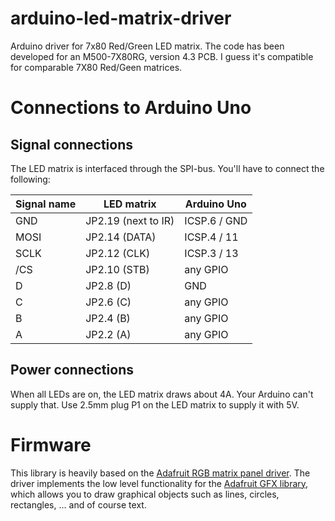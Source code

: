# arduino-led-matrix-driver
Arduino driver for 7x80 Red/Green LED matrix.  The code has been developed for an M500-7X80RG, version 4.3 PCB.  I guess it's compatible for comparable 7X80 Red/Geen matrices.

# Connections to Arduino Uno
## Signal connections
The LED matrix is interfaced through the SPI-bus.
You'll have to connect the following:   

| Signal name | LED matrix          | Arduino Uno  |
|-------------|---------------------|--------------|
| GND         | JP2.19 (next to IR) | ICSP.6 / GND |
| MOSI        | JP2.14 (DATA)       | ICSP.4 / 11  |
| SCLK        | JP2.12 (CLK)        | ICSP.3 / 13  |
| /CS         | JP2.10 (STB)        | any GPIO     |
| D           | JP2.8  (D)          | GND          |
| C           | JP2.6  (C)          | any GPIO     |
| B           | JP2.4  (B)          | any GPIO     |
| A           | JP2.2  (A)          | any GPIO     |

## Power connections
When all LEDs are on, the LED matrix draws about 4A.  Your Arduino can't supply that.
Use 2.5mm plug P1 on the LED matrix to supply it with 5V.

# Firmware
This library is heavily based on the [Adafruit RGB matrix panel driver](https://github.com/adafruit/RGB-matrix-Panel).  The driver implements the low level functionality for the [Adafruit GFX library](https://github.com/adafruit/Adafruit-GFX-Library), which allows you to draw graphical objects such as lines, circles, rectangles, ... and of course text.
